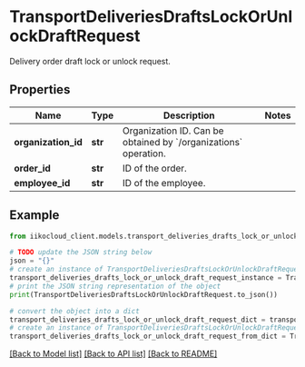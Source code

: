 # TransportDeliveriesDraftsLockOrUnlockDraftRequest

Delivery order draft lock or unlock request.

## Properties

Name | Type | Description | Notes
------------ | ------------- | ------------- | -------------
**organization_id** | **str** | Organization ID.                Can be obtained by &#x60;/organizations&#x60; operation. | 
**order_id** | **str** | ID of the order. | 
**employee_id** | **str** | ID of the employee. | 

## Example

```python
from iikocloud_client.models.transport_deliveries_drafts_lock_or_unlock_draft_request import TransportDeliveriesDraftsLockOrUnlockDraftRequest

# TODO update the JSON string below
json = "{}"
# create an instance of TransportDeliveriesDraftsLockOrUnlockDraftRequest from a JSON string
transport_deliveries_drafts_lock_or_unlock_draft_request_instance = TransportDeliveriesDraftsLockOrUnlockDraftRequest.from_json(json)
# print the JSON string representation of the object
print(TransportDeliveriesDraftsLockOrUnlockDraftRequest.to_json())

# convert the object into a dict
transport_deliveries_drafts_lock_or_unlock_draft_request_dict = transport_deliveries_drafts_lock_or_unlock_draft_request_instance.to_dict()
# create an instance of TransportDeliveriesDraftsLockOrUnlockDraftRequest from a dict
transport_deliveries_drafts_lock_or_unlock_draft_request_from_dict = TransportDeliveriesDraftsLockOrUnlockDraftRequest.from_dict(transport_deliveries_drafts_lock_or_unlock_draft_request_dict)
```
[[Back to Model list]](../README.md#documentation-for-models) [[Back to API list]](../README.md#documentation-for-api-endpoints) [[Back to README]](../README.md)



